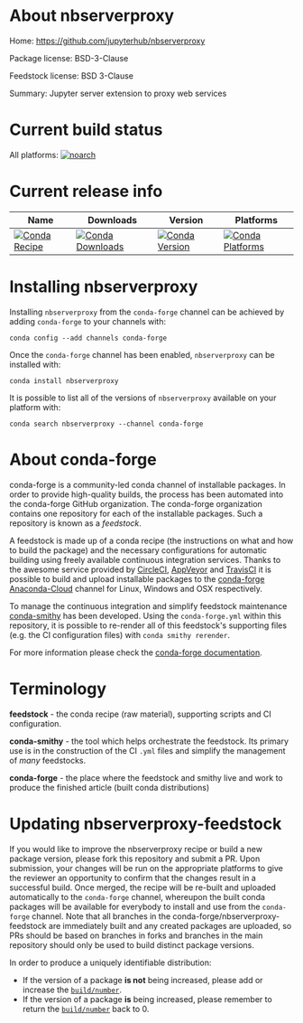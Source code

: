 About nbserverproxy
===================

Home: https://github.com/jupyterhub/nbserverproxy

Package license: BSD-3-Clause

Feedstock license: BSD 3-Clause

Summary: Jupyter server extension to proxy web services



Current build status
====================

All platforms:
[![noarch](https://img.shields.io/circleci/project/github/conda-forge/nbserverproxy-feedstock/master.svg?label=noarch)](https://circleci.com/gh/conda-forge/nbserverproxy-feedstock)

Current release info
====================

| Name | Downloads | Version | Platforms |
| --- | --- | --- | --- |
| [![Conda Recipe](https://img.shields.io/badge/recipe-nbserverproxy-green.svg)](https://anaconda.org/conda-forge/nbserverproxy) | [![Conda Downloads](https://img.shields.io/conda/dn/conda-forge/nbserverproxy.svg)](https://anaconda.org/conda-forge/nbserverproxy) | [![Conda Version](https://img.shields.io/conda/vn/conda-forge/nbserverproxy.svg)](https://anaconda.org/conda-forge/nbserverproxy) | [![Conda Platforms](https://img.shields.io/conda/pn/conda-forge/nbserverproxy.svg)](https://anaconda.org/conda-forge/nbserverproxy) |

Installing nbserverproxy
========================

Installing `nbserverproxy` from the `conda-forge` channel can be achieved by adding `conda-forge` to your channels with:

```
conda config --add channels conda-forge
```

Once the `conda-forge` channel has been enabled, `nbserverproxy` can be installed with:

```
conda install nbserverproxy
```

It is possible to list all of the versions of `nbserverproxy` available on your platform with:

```
conda search nbserverproxy --channel conda-forge
```


About conda-forge
=================

conda-forge is a community-led conda channel of installable packages.
In order to provide high-quality builds, the process has been automated into the
conda-forge GitHub organization. The conda-forge organization contains one repository
for each of the installable packages. Such a repository is known as a *feedstock*.

A feedstock is made up of a conda recipe (the instructions on what and how to build
the package) and the necessary configurations for automatic building using freely
available continuous integration services. Thanks to the awesome service provided by
[CircleCI](https://circleci.com/), [AppVeyor](https://www.appveyor.com/)
and [TravisCI](https://travis-ci.org/) it is possible to build and upload installable
packages to the [conda-forge](https://anaconda.org/conda-forge)
[Anaconda-Cloud](https://anaconda.org/) channel for Linux, Windows and OSX respectively.

To manage the continuous integration and simplify feedstock maintenance
[conda-smithy](https://github.com/conda-forge/conda-smithy) has been developed.
Using the ``conda-forge.yml`` within this repository, it is possible to re-render all of
this feedstock's supporting files (e.g. the CI configuration files) with ``conda smithy rerender``.

For more information please check the [conda-forge documentation](https://conda-forge.org/docs/).

Terminology
===========

**feedstock** - the conda recipe (raw material), supporting scripts and CI configuration.

**conda-smithy** - the tool which helps orchestrate the feedstock.
                   Its primary use is in the construction of the CI ``.yml`` files
                   and simplify the management of *many* feedstocks.

**conda-forge** - the place where the feedstock and smithy live and work to
                  produce the finished article (built conda distributions)


Updating nbserverproxy-feedstock
================================

If you would like to improve the nbserverproxy recipe or build a new
package version, please fork this repository and submit a PR. Upon submission,
your changes will be run on the appropriate platforms to give the reviewer an
opportunity to confirm that the changes result in a successful build. Once
merged, the recipe will be re-built and uploaded automatically to the
`conda-forge` channel, whereupon the built conda packages will be available for
everybody to install and use from the `conda-forge` channel.
Note that all branches in the conda-forge/nbserverproxy-feedstock are
immediately built and any created packages are uploaded, so PRs should be based
on branches in forks and branches in the main repository should only be used to
build distinct package versions.

In order to produce a uniquely identifiable distribution:
 * If the version of a package **is not** being increased, please add or increase
   the [``build/number``](https://conda.io/docs/user-guide/tasks/build-packages/define-metadata.html#build-number-and-string).
 * If the version of a package **is** being increased, please remember to return
   the [``build/number``](https://conda.io/docs/user-guide/tasks/build-packages/define-metadata.html#build-number-and-string)
   back to 0.
